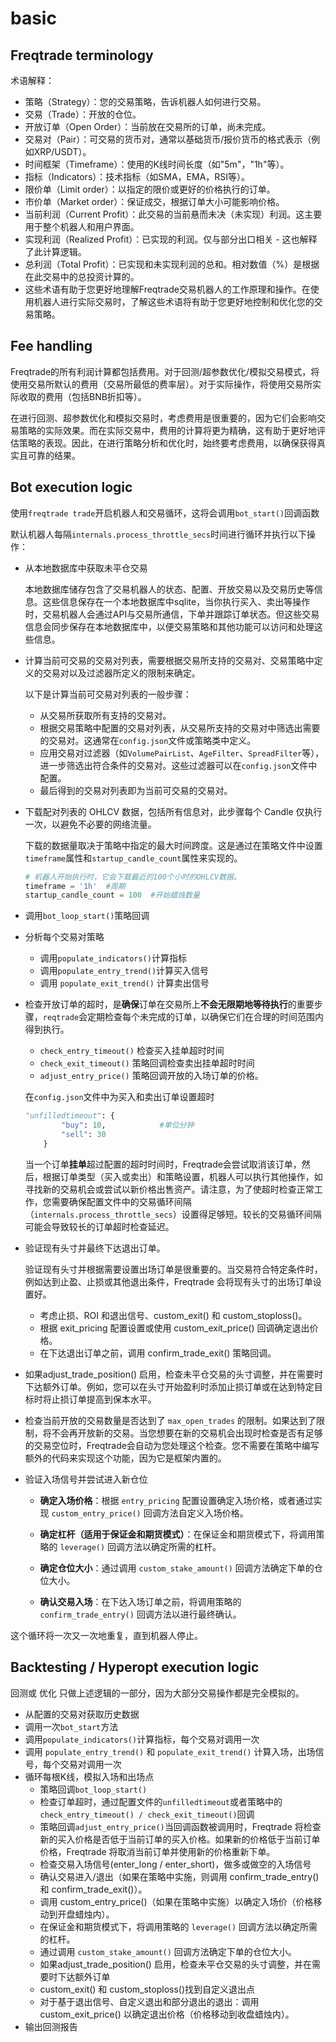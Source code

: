 # basic

## Freqtrade terminology
术语解释：
- 策略（Strategy）：您的交易策略，告诉机器人如何进行交易。
- 交易（Trade）：开放的仓位。
- 开放订单（Open Order）：当前放在交易所的订单，尚未完成。
- 交易对（Pair）：可交易的货币对，通常以基础货币/报价货币的格式表示（例如XRP/USDT）。
- 时间框架（Timeframe）：使用的K线时间长度（如"5m"，"1h"等）。
- 指标（Indicators）：技术指标（如SMA，EMA，RSI等）。
- 限价单（Limit order）：以指定的限价或更好的价格执行的订单。
- 市价单（Market order）：保证成交，根据订单大小可能影响价格。
- 当前利润（Current Profit）：此交易的当前悬而未决（未实现）利润。这主要用于整个机器人和用户界面。
- 实现利润（Realized Profit）：已实现的利润。仅与部分出口相关 - 这也解释了此计算逻辑。
- 总利润（Total Profit）：已实现和未实现利润的总和。相对数值（%）是根据在此交易中的总投资计算的。
- 这些术语有助于您更好地理解Freqtrade交易机器人的工作原理和操作。在使用机器人进行实际交易时，了解这些术语将有助于您更好地控制和优化您的交易策略。

## Fee handling
Freqtrade的所有利润计算都包括费用。对于回测/超参数优化/模拟交易模式，将使用交易所默认的费用（交易所最低的费率层）。对于实际操作，将使用交易所实际收取的费用（包括BNB折扣等）。

在进行回测、超参数优化和模拟交易时，考虑费用是很重要的，因为它们会影响交易策略的实际效果。而在实际交易中，费用的计算将更为精确，这有助于更好地评估策略的表现。因此，在进行策略分析和优化时，始终要考虑费用，以确保获得真实且可靠的结果。

## Bot execution logic

使用`freqtrade trade`开启机器人和交易循环，这将会调用`bot_start()`回调函数

默认机器人每隔`internals.process_throttle_secs`时间进行循环并执行以下操作：

- 从本地数据库中获取未平仓交易

  本地数据库储存包含了交易机器人的状态、配置、开放交易以及交易历史等信息。这些信息保存在一个本地数据库中sqlite，当你执行买入、卖出等操作时，交易机器人会通过API与交易所通信，下单并跟踪订单状态。但这些交易信息会同步保存在本地数据库中，以便交易策略和其他功能可以访问和处理这些信息。

- 计算当前可交易的交易对列表，需要根据交易所支持的交易对、交易策略中定义的交易对以及过滤器所定义的限制来确定。

  以下是计算当前可交易对列表的一般步骤：

  - 从交易所获取所有支持的交易对。
  - 根据交易策略中配置的交易对列表，从交易所支持的交易对中筛选出需要的交易对。这通常在`config.json`文件或策略类中定义。
  - 应用交易对过滤器（如`VolumePairList`、`AgeFilter`、`SpreadFilter`等），进一步筛选出符合条件的交易对。这些过滤器可以在`config.json`文件中配置。
  - 最后得到的交易对列表即为当前可交易的交易对。

- 下载配对列表的 OHLCV 数据，包括所有信息对，此步骤每个 Candle 仅执行一次，以避免不必要的网络流量。

  下载的数据量取决于策略中指定的最大时间跨度。这是通过在策略文件中设置`timeframe`属性和`startup_candle_count`属性来实现的。

  ```python
  # 机器人开始执行时，它会下载最近的100个小时的OHLCV数据。
  timeframe = '1h'	#周期
  startup_candle_count = 100  #开始蜡烛数量
  ```

- 调用`bot_loop_start()`策略回调

- 分析每个交易对策略

  - 调用`populate_indicators()`计算指标
  - 调用`populate_entry_trend()`计算买入信号
  - 调用 `populate_exit_trend()` 计算卖出信号

- 检查开放订单的超时，是**确保**订单在交易所上**不会无限期地等待执行**的重要步骤，`reqtrade`会定期检查每个未完成的订单，以确保它们在合理的时间范围内得到执行。

  -  `check_entry_timeout()` 检查买入挂单超时时间
  - `check_exit_timeout()` 策略回调检查卖出挂单超时时间
  -  `adjust_entry_price()` 策略回调开放的入场订单的价格。

  在`config.json`文件中为买入和卖出订单设置超时

  ```python
  "unfilledtimeout": {
          "buy": 10,			#单位分钟
          "sell": 30
      }
  ```

  当一个订单**挂单**超过配置的超时时间时，Freqtrade会尝试取消该订单，然后，根据订单类型（买入或卖出）和策略设置，机器人可以执行其他操作，如寻找新的交易机会或尝试以新价格出售资产。请注意，为了使超时检查正常工作，您需要确保配置文件中的交易循环间隔（`internals.process_throttle_secs`）设置得足够短。较长的交易循环间隔可能会导致较长的订单超时检查延迟。

- 验证现有头寸并最终下达退出订单。

  验证现有头寸并根据需要设置出场订单是很重要的。当交易符合特定条件时，例如达到止盈、止损或其他退出条件，Freqtrade 会将现有头寸的出场订单设置好。

  - 考虑止损、ROI 和退出信号、custom_exit() 和 custom_stoploss()。
  - 根据 exit_pricing 配置设置或使用 custom_exit_price() 回调确定退出价格。
  - 在下达退出订单之前，调用 confirm_trade_exit() 策略回调。

- 如果adjust_trade_position() 启用，检查未平仓交易的头寸调整，并在需要时下达额外订单。例如，您可以在头寸开始盈利时添加止损订单或在达到特定目标时将止损订单提高到保本水平。

- 检查当前开放的交易数量是否达到了 `max_open_trades` 的限制。如果达到了限制，将不会再开放新的交易。当您想要在新的交易机会出现时检查是否有足够的交易空位时，Freqtrade会自动为您处理这个检查。您不需要在策略中编写额外的代码来实现这个功能，因为它是框架内置的。

- 验证入场信号并尝试进入新仓位

  - **确定入场价格**：根据 `entry_pricing` 配置设置确定入场价格，或者通过实现 `custom_entry_price()` 回调方法自定义入场价格。

  - **确定杠杆（适用于保证金和期货模式）**：在保证金和期货模式下，将调用策略的 `leverage()` 回调方法以确定所需的杠杆。

  - **确定仓位大小**：通过调用 `custom_stake_amount()` 回调方法确定下单的仓位大小。

  - **确认交易入场**：在下达入场订单之前，将调用策略的 `confirm_trade_entry()` 回调方法以进行最终确认。

这个循环将一次又一次地重复，直到机器人停止。

## Backtesting / Hyperopt execution logic

回测或 优化 只做上述逻辑的一部分，因为大部分交易操作都是完全模拟的。

- 从配置的交易对获取历史数据
- 调用一次`bot_start`方法
- 调用`populate_indicators()`计算指标，每个交易对调用一次
- 调用 `populate_entry_trend()` 和 `populate_exit_trend()` 计算入场，出场信号，每个交易对调用一次
- 循环每根K线，模拟入场和出场点
  - 策略回调`bot_loop_start()`
  - 检查订单超时，通过配置文件的`unfilledtimeout`或者策略中的`check_entry_timeout() / check_exit_timeout()`回调
  - 策略回调`adjust_entry_price()`当回调函数被调用时，Freqtrade 将检查新的买入价格是否低于当前订单的买入价格。如果新的价格低于当前订单价格，Freqtrade 将取消当前订单并使用新的价格重新下单。
  - 检查交易入场信号(enter_long / enter_short)，做多或做空的入场信号
  - 确认交易进入/退出（如果在策略中实施，则调用 confirm_trade_entry() 和 confirm_trade_exit()）。
  - 调用 custom_entry_price()（如果在策略中实施）以确定入场价（价格移动到开盘蜡烛内）。
  - 在保证金和期货模式下，将调用策略的 `leverage()` 回调方法以确定所需的杠杆。
  - 通过调用 `custom_stake_amount()` 回调方法确定下单的仓位大小。
  - 如果adjust_trade_position() 启用，检查未平仓交易的头寸调整，并在需要时下达额外订单
  - custom_exit() 和 custom_stoploss()找到自定义退出点
  - 对于基于退出信号、自定义退出和部分退出的退出：调用 custom_exit_price() 以确定退出价格（价格移动到收盘蜡烛内）。
- 输出回测报告